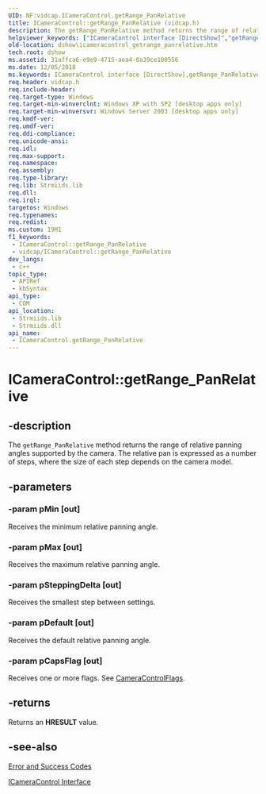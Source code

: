```yaml
---
UID: NF:vidcap.ICameraControl.getRange_PanRelative
title: ICameraControl::getRange_PanRelative (vidcap.h)
description: The getRange_PanRelative method returns the range of relative panning angles supported by the camera. The relative pan is expressed as a number of steps, where the size of each step depends on the camera model.
helpviewer_keywords: ["ICameraControl interface [DirectShow]","getRange_PanRelative method","ICameraControl.getRange_PanRelative","ICameraControl::getRange_PanRelative","ICameraControlgetRange_PanRelative","dshow.icameracontrol_getrange_panrelative","getRange_PanRelative","getRange_PanRelative method [DirectShow]","getRange_PanRelative method [DirectShow]","ICameraControl interface","vidcap/ICameraControl::getRange_PanRelative"]
old-location: dshow\icameracontrol_getrange_panrelative.htm
tech.root: dshow
ms.assetid: 31affca6-e9e9-4715-aea4-0a39ce100556
ms.date: 12/05/2018
ms.keywords: ICameraControl interface [DirectShow],getRange_PanRelative method, ICameraControl.getRange_PanRelative, ICameraControl::getRange_PanRelative, ICameraControlgetRange_PanRelative, dshow.icameracontrol_getrange_panrelative, getRange_PanRelative, getRange_PanRelative method [DirectShow], getRange_PanRelative method [DirectShow],ICameraControl interface, vidcap/ICameraControl::getRange_PanRelative
req.header: vidcap.h
req.include-header: 
req.target-type: Windows
req.target-min-winverclnt: Windows XP with SP2 [desktop apps only]
req.target-min-winversvr: Windows Server 2003 [desktop apps only]
req.kmdf-ver: 
req.umdf-ver: 
req.ddi-compliance: 
req.unicode-ansi: 
req.idl: 
req.max-support: 
req.namespace: 
req.assembly: 
req.type-library: 
req.lib: Strmiids.lib
req.dll: 
req.irql: 
targetos: Windows
req.typenames: 
req.redist: 
ms.custom: 19H1
f1_keywords:
 - ICameraControl::getRange_PanRelative
 - vidcap/ICameraControl::getRange_PanRelative
dev_langs:
 - c++
topic_type:
 - APIRef
 - kbSyntax
api_type:
 - COM
api_location:
 - Strmiids.lib
 - Strmiids.dll
api_name:
 - ICameraControl.getRange_PanRelative
---
```


# ICameraControl::getRange_PanRelative


## -description

The <code>getRange_PanRelative</code> method returns the range of relative panning angles supported by the camera. The relative pan is expressed as a number of steps, where the size of each step depends on the camera model.

## -parameters

### -param pMin [out]

Receives the minimum relative panning angle.

### -param pMax [out]

Receives the maximum relative panning angle.

### -param pSteppingDelta [out]

Receives the smallest step between settings.

### -param pDefault [out]

Receives the default relative panning angle.

### -param pCapsFlag [out]

Receives one or more flags. See <a href="/previous-versions/windows/desktop/api/strmif/ne-strmif-cameracontrolflags">CameraControlFlags</a>.

## -returns

Returns an <b>HRESULT</b> value.

## -see-also

<a href="/windows/desktop/DirectShow/error-and-success-codes">Error and Success Codes</a>



<a href="/windows/desktop/api/vidcap/nn-vidcap-icameracontrol">ICameraControl Interface</a>